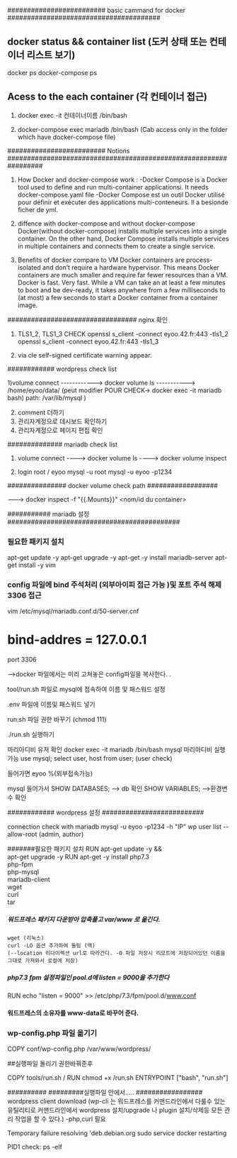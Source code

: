 #########################  basic cammand for docker #######################################

 ## docker status && container list (도커 상태 또는 컨테이너 리스트 보기)
 docker ps
 docker-compose ps

 ## Acess to the each container (각 컨테이너 접근)
1)  docker exec -it 컨테이너이름 /bin/bash 

2)  docker-compose exec mariadb /bin/bash (Cab access only in the folder which have docker-compose file)

######################### Notions #################################################################

1) How Docker and docker-compose work :
-Docker Compose is a Docker tool used to define and run multi-container applicationsi. It needs docker-compose.yaml file 
-Docker Compose est un outil Docker utilisé pour définir et exécuter des applications multi-conteneurs. Il a besionde ficher de yml. 

2) diffence with docker-compose and without docker-compose
Docker(without docker-compose) installs multiple services into a single container. 
On the other hand, Docker Compose installs multiple services in multiple containers and connects them to create a single service.

3) Benefits of docker compare to VM 
Docker containers are process-isolated and don’t require a hardware hypervisor. This means Docker containers are much smaller and require far fewer resources than a VM.
Docker is fast. Very fast. While a VM can take an at least a few minutes to boot and be dev-ready, it takes anywhere from a few milliseconds to (at most) a few seconds to start a Docker container from a container image.


################################# nginx 확인 

1) TLS1_2, TLS1_3 CHECK
openssl s_client -connect eyoo.42.fr:443 -tls1_2
openssl s_client -connect eyoo.42.fr:443 -tls1_3

2) via cle 
self-signed certificate warning appear.


############ wordpress check list 

1)volume connect 
------------> docker volume ls 
-----------> /home/eyoo/data/  (peut modifier POUR CHECK-> docker exec -it mariadb bash)  path: /var/lib/mysql ) 

2) comment 더하기 
3) 관리자계정으로 데시보드 확인하기  
4) 관리자계정으로 페이지 편집 확인 


############## mariadb check list 

1) volume connect
----> docker volume ls 
----> docker volume inspect

2) login root / eyoo
mysql -u root 
mysql -u eyoo -p1234 



###############         docker volume check path    ##################

--->   docker inspect -f "{{.Mounts}}" <nom/id du container>



 ########### mariadb 설정############################################


 ### 필요한 패키지 설치
 apt-get update -y
 apt-get upgrade -y
 apt-get -y install mariadb-server
 apt-get install -y vim

 ### config 파일에 bind 주석처리 (외부아이피 접근 가능 )및 포트 주석 해제 3306 접근

 vim /etc/mysql/mariadb.conf.d/50-server.cnf

 # bind-addres  = 127.0.0.1
 port 3306

 -->docker 파일에서는 미리 고쳐놓은 config파일을 복사한다. .

 tool/run.sh 파일로 mysql에 접속하여 이름 및 패스워드 설정

 .env 파일에 이름및 패스워드 넣기

 run.sh 파일 권한 바꾸기 (chmod 111)

 ./run.sh 실행하기



마리아디비 유저 확인 
docker exec -it mariadb /bin/bash
mysql
마리아디비 실행 가능 
use mysql;
select user, host from user; (user check)

들어가면 eyoo %(외부접속가능)

 mysql 들어가서
 SHOW DATABASES;         --> db 확인
 SHOW VARIABLES;        -->환경변수 확인

############ wordpress 설정 ##########################

 connection check with mariadb
 mysql -u eyoo -p1234 -h "IP" 
 wp user list --allow-root (admin, author)

#######필요한 패키지 설치 
RUN		apt-get update -y &&\
		apt-get upgrade -y
RUN		apt-get -y install php7.3\
		php-fpm\
		php-mysql\
		mariadb-client\
		wget\
		curl\
		tar

##### 워드프레스 패키지 다운받아 압축풀고 var/www 로 옮긴다.  
	wget (리눅스)
	curl -LO 옵션 추가하여 돌림 (맥)
	(--location 리다이렉션 url로 따라간다. -O 파일 저장시 리모트에 저장되어있던 이름을 그대로 가져와서 로컬에 저장)
##### php7.3 fpm 설정파일인  pool.d에  listen = 9000을 추가한다 
RUN	 echo "listen = 9000" >> /etc/php/7.3/fpm/pool.d/www.conf

#### 워드프레스의 소유자를 www-data로 바꾸어 준다.

### wp-config.php 파일 옮기기 
COPY		conf/wp-config.php /var/www/wordpress/


##실행파일 돌리기 권한바꿔준후 


COPY		tools/run.sh	/
RUN		chmod +x /run.sh
ENTRYPOINT	["bash", "run.sh"]


##########
#########실행파일 안에서..... #################
wordpress client download (wp-cli 는 워드프레스를 커맨드라인에서 다룰수 있는 유틸리티로 커맨드라인에서 wordpress 설치/upgrade 나 plugin 설치/삭제등 모든 관리 작업을 할 수 있다.) -php,curl 필요 





Temporary failure resolving 'deb.debian.org
sudo service docker restarting 

PID1 check: ps -elf 
